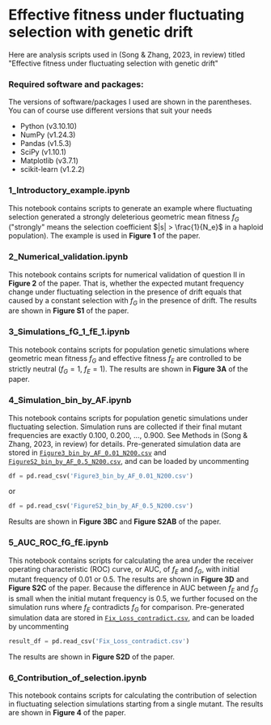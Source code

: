 # Effective fitness under fluctuating selection with genetic drift

Here are analysis scripts used in (Song & Zhang, 2023, in review) titled 
"Effective fitness under fluctuating selection with genetic drift"

### Required software and packages:

The versions of software/packages I used are shown in the parentheses. You 
can of course use different versions that suit your needs

- Python (v3.10.10)
- NumPy (v1.24.3)
- Pandas (v1.5.3)
- SciPy (v1.10.1)
- Matplotlib (v3.7.1)
- scikit-learn (v1.2.2)

### 1\_Introductory\_example.ipynb

This notebook contains scripts to generate an example where fluctuating selection 
generated a strongly deleterious geometric mean fitness $f_G$ ("strongly" means 
the selection coefficient $|s| > \frac{1}{N_e}$ in a haploid population). The 
example is used in **Figure 1** of the paper.

### 2\_Numerical\_validation.ipynb

This notebook contains scripts for numerical validation of question II in 
**Figure 2** of the paper. That is, whether the expected mutant frequency change 
under fluctuating selection in the presence of drift equals that caused by a 
constant selection with $f_G$ in the presence of drift. The results are shown in 
**Figure S1** of the paper.

### 3\_Simulations\_fG\_1\_fE\_1.ipynb

This notebook contains scripts for population genetic simulations where geometric 
mean fitness $f_G$ and effective fitness $f_E$ are controlled to be  strictly 
neutral ($f_G=1$, $f_E=1$). The results are shown in **Figure 3A** of the paper.

### 4\_Simulation\_bin\_by\_AF.ipynb

This notebook contains scripts for population genetic simulations under fluctuating 
selection. Simulation runs are collected if their final mutant frequencies are 
exactly 0.100, 0.200, ..., 0.900. See Methods in (Song & Zhang, 2023, in review) 
for details. Pre-generated simulation data are stored in 
[`Figure3_bin_by_AF_0.01_N200.csv`](Figure3_bin_by_AF_0.01_N200.csv) and 
[`FigureS2_bin_by_AF_0.5_N200.csv`](FigureS2_bin_by_AF_0.5_N200.csv), and can be 
loaded by uncommenting
```python
df = pd.read_csv('Figure3_bin_by_AF_0.01_N200.csv')
```
or
```python
df = pd.read_csv('FigureS2_bin_by_AF_0.5_N200.csv')
```
Results are shown in **Figure 3BC** and **Figure S2AB** of the paper.

### 5\_AUC\_ROC\_fG\_fE.ipynb

This notebook contains scripts for calculating the area under the receiver 
operating characteristic (ROC) curve, or AUC, of $f_E$ and $f_G$, with initial 
mutant frequency of 0.01 or 0.5. The results are shown in **Figure 3D** and 
**Figure S2C** of the paper. Because the difference in AUC between $f_E$ and $f_G$ 
is small when the initial mutant frequency is 0.5, we further focused on the 
simulation runs where $f_E$ contradicts $f_G$ for comparison. Pre-generated simulation 
data are stored in 
[`Fix_Loss_contradict.csv`](Fix_loss_contradict.csv), and can be loaded by 
uncommenting
```python
result_df = pd.read_csv('Fix_Loss_contradict.csv')
```
The results are shown in **Figure S2D** of the paper. 

### 6\_Contribution\_of\_selection.ipynb

This notebook contains scripts for calculating the contribution of selection 
in fluctuating selection simulations starting from a single mutant. The results 
are shown in **Figure 4** of the paper.
